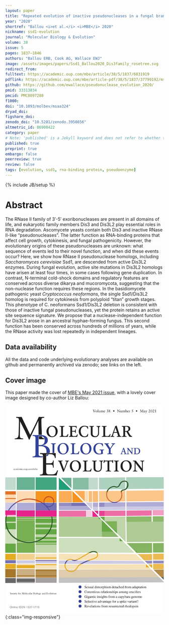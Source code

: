 ```yaml
---
layout: paper
title: "Repeated evolution of inactive pseudonucleases in a fungal branch of the Dis3/RNase II family of nucleases"
year: "2020"
shortref: "Ballou <i>et al.</i> <i>MBE</i> 2020"
nickname: ssd1-evolution
journal: "Molecular Biology & Evolution"
volume: 38
issue: 5
pages: 1837–1846
authors: "Ballou ERB, Cook AG, Wallace EWJ"
image: /assets/images/papers/Ssd1_Ballou2020_Dis3family_rosetree.svg
redirect_from: 
fulltext: https://academic.oup.com/mbe/article/38/5/1837/6031919
pdflink: https://academic.oup.com/mbe/article-pdf/38/5/1837/37799192/msaa324.pdf
github: https://github.com/ewallace/pseudonuclease_evolution_2020/
pmid: 33313834
pmcid: PMC8097288
f1000: 
doi: "10.1093/molbev/msaa324"
dryad_doi:
figshare_doi: 
zenodo_doi: "10.5281/zenodo.3950856"
altmetric_id: 86908422
category: paper
# Note: 'published' is a Jekyll keyword and does not refer to whether the paper is published, but rather to whether this Markdown should be part of the rendered site.
published: true
preprint: true
embargo: false	
peerreview: true
review: false
tags: [evolution, ssd1, rna-binding protein, pseudoenzyme]
---
```

{% include JB/setup %}

# Abstract 

The RNase II family of 3′-5′ exoribonucleases are present in all domains of life, and eukaryotic family members Dis3 and Dis3L2 play essential roles in RNA degradation. Ascomycete yeasts contain both Dis3 and inactive RNase II-like “pseudonucleases”. The latter function as RNA-binding proteins that affect cell growth, cytokinesis, and fungal pathogenicity. However, the evolutionary origins of these pseudonucleases are unknown: what sequence of events led to their novel function, and when did these events occur? Here, we show how RNase II pseudonuclease homologs, including *Saccharomyces cerevisiae* Ssd1, are descended from active Dis3L2 enzymes. During fungal evolution, active site mutations in Dis3L2 homologs have arisen at least four times, in some cases following gene duplication. In contrast, N-terminal cold-shock domains and regulatory features are conserved across diverse dikarya and mucoromycota, suggesting that the non-nuclease function requires these regions. In the basidiomycete pathogenic yeast *Cryptococcus neoformans*, the single Ssd1/Dis3L2 homolog is required for cytokinesis from polyploid “titan” growth stages. This phenotype of C. neoformans Ssd1/Dis3L2 deletion is consistent with those of inactive fungal pseudonucleases, yet the protein retains an active site sequence signature. We propose that a nuclease-independent function for Dis3L2 arose in an ancestral hyphae-forming fungus. This second function has been conserved across hundreds of millions of years, while the RNase activity was lost repeatedly in independent lineages.

## Data availability

All the data and code underlying evolutionary analyses are available on github and permanently archived via zenodo; see links on the left.

## Cover image

This paper made the cover of [MBE's May 2021 issue](https://academic.oup.com/mbe/issue/38/5), with a lovely cover image designed by co-author Liz Ballou:

![Ssd1 Evolution MBE cover image](/assets/images/papers/coverimage_molbiolevol_38_5.jpeg 
){:class="img-responsive"}
